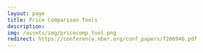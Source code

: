 ```yaml
---
layout: page
title: Price Comparison Tools
description: 
img: /assets/img/pricecomp_tool.png
redirect: https://conference.nber.org/conf_papers/f206946.pdf
---
```

